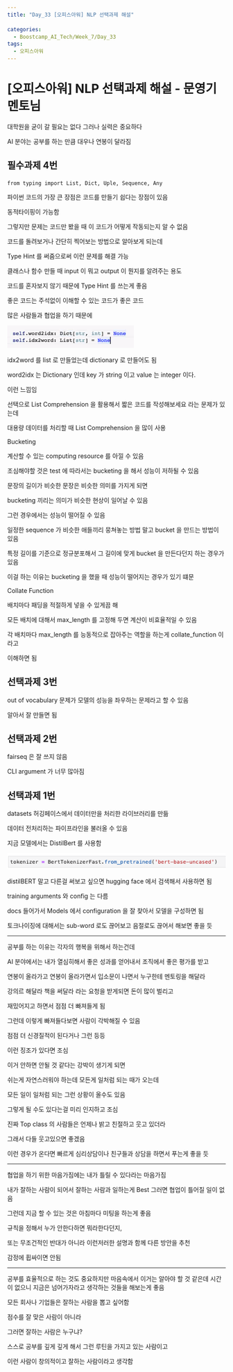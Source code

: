 ```yaml
---
title: "Day_33 [오피스아워] NLP 선택과제 해설"

categories:
  - Boostcamp_AI_Tech/Week_7/Day_33
tags:
  - 오피스아워
---
```

  
# [오피스아워] NLP 선택과제 해설 - 문영기 멘토님

대학원을 굳이 갈 필요는 없다 그러나 실력은 중요하다

AI 분야는 공부를 하는 만큼 대우나 연봉이 달라짐

## 필수과제 4번

`from typing import List, Dict, Uple, Sequence, Any`

파이썬 코드의 가장 큰 장점은 코드를 만들기 쉽다는 장점이 있음

동적타이핑이 가능함

그렇지만 문제는 코드만 봤을 때 이 코드가 어떻게 작동되는지 알 수 없음

코드를 돌려보거나 간단히 찍어보는 방법으로 알아보게 되는데

Type Hint 를 써줌으로써 이런 문제를 해결 가능

클래스나 함수 만들 때 input 이 뭐고 output 이 뭔지를 알려주는 용도

코드를 혼자보지 않기 때문에 Type Hint 를 쓰는게 좋음

좋은 코드는 주석없이 이해할 수 있는 코드가 좋은 코드

많은 사람들과 협업을 하기 때문에

![](../assets/images/40c39d1b.png)

idx2word 를 list 로 만들었는데 dictionary 로 만들어도 됨

word2idx 는 Dictionary 인데 key 가 string 이고 value 는 integer 이다.

이런 느낌임

선택으로 List Comprehension 을 활용해서 짧은 코드를 작성해보세요 라는 문제가 있는데

대용량 데이터를 처리할 때 List Comprehension 을 많이 사용

Bucketing

계산할 수 있는 computing resource 를 아낄 수 있음

조심해야할 것은 test 에 따라서는 bucketing 을 해서 성능이 저하될 수 있음

문장의 길이가 비슷한 문장은 비슷한 의미를 가지게 되면 

bucketing 끼리는 의미가 비슷한 현상이 일어날 수 있음

그런 경우에서는 성능이 떨어질 수 있음

일정한 sequence 가 비슷한 애들끼리 뭉쳐놓는 방법 말고 bucket 을 만드는 방법이 있음

특정 길이를 기준으로 정규분포해서 그 길이에 맞게 bucket 을 만든다던지 하는 경우가 있음

이걸 하는 이유는 bucketing 을 했을 때 성능이 떨어지는 경우가 있기 떄문

Collate Function

배치마다 패딩을 적절하게 넣을 수 있게끔 해

모든 배치에 대해서 max_length 를 고정해 두면 계산이 비효율적일 수 있음

각 배치마다 max_length 를 능동적으로 잡아주는 역할을 하는게 collate_function 이라고

이해하면 됨

## 선택과제 3번

out of vocabulary 문제가 모델의 성능을 좌우하는 문제라고 할 수 있음

알아서 잘 만들면 됨

## 선택과제 2번

fairseq 은 잘 쓰지 않음

CLI argument 가 너무 많아짐

## 선택과제 1번

datasets 허깅페이스에서 데이터만을 처리한 라이브러리를 만듦

데이터 전처리하는 파이프라인을 불러올 수 있음

지금 모델에서는 DistilBert 를 사용함

![](../assets/images/66c1f20f.png)

distilBERT 말고 다른걸 써보고 싶으면 hugging face 에서 검색해서 사용하면 됨

training arguments 와 config 는 다름

docs 들어가서 Models 에서 configuration 을 잘 찾아서 모델을 구성하면 됨

토크나이징에 대해서는 sub-word 로도 끊어보고 음절로도 끊어서 해보면 좋을 듯

---

공부를 하는 이유는 각자의 행복을 위해서 하는건데

AI 분야에서는 내가 열심히해서 좋은 성과를 얻어내서 조직에서 좋은 평가를 받고

연봉이 올라가고 연봉이 올라가면서 입소문이 나면서 누구한테 멘토링을 해달라

강의르 해달라 책을 써달라 라는 요청을 받게되면 돈이 많이 벌리고

재밌어지고 하면서 점점 더 빠져들게 됨

그런데 이렇게 빠져들다보면 사람이 각박해질 수 있음

점점 더 신경질적이 된다거나 그런 등등

이런 징조가 있다면 조심

이거 안하면 안될 것 같다는 강박이 생기게 되면 

쉬는게 자연스러워야 하는데 모든게 일처럼 되는 때가 오는데

모든 일이 일처럼 되는 그런 상황이 올수도 있음

그렇게 될 수도 있다는걸 미리 인지하고 조심

진짜 Top class 의 사람들은 언제나 밝고 친절하고 웃고 있더라

그래서 다들 웃고있으면 좋겠음

이런 경우가 온다면 빠르게 심리상담이나 친구들과 상담을 하면서 푸는게 좋을 듯

---

협업을 하기 위한 마음가짐에는 내가 틀릴 수 있다라는 마음가짐

내가 잘하는 사람이 되어서 잘하는 사람과 일하는게 Best 그러면 협업이 틀어질 일이 없음

그런데 지금 할 수 있는 것은 아침마다 미팅을 하는게 좋음

규칙을 정해서 누가 안한다하면 뭐라한다던지, 

또는 무조건적인 반대가 아니라 이런저러한 설명과 함께 다른 방안을 추천 

감정에 휩싸이면 안됨

---

공부를 효율적으로 하는 것도 중요하지만 마음속에서 이거는 알아야 할 것 같은데 시간이 없으니
지금은 넘어가자라고 생각하는 것들을 해보는게 좋음

모든 회사나 기업들은 잘하는 사람을 뽑고 싶어함

점수를 잘 맞은 사람이 아니라

그러면 잘하는 사람은 누구냐?

스스로 공부를 깊게 깊게 해서 그런 루틴을 가지고 있는 사람이고

이런 사람이 창의적이고 잘하는 사람이라고 생각함







